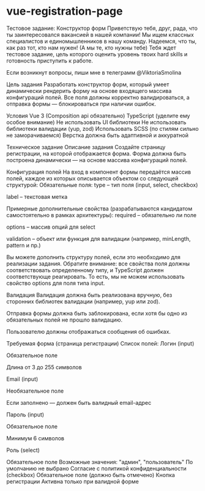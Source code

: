 # vue-registration-page

Тестовое задание: Конструктор форм
Приветствую тебя, друг, рада, что ты заинтересовался вакансией в нашей компании!
Мы ищем классных специалистов и единомышленников в нашу команду.
Надеемся, что ты, как раз тот, кто нам нужен! (А мы те, кто нужны тебе)
Тебя ждет тестовое задание, цель которого оценить уровень твоих hard skills и готовность приступить к работе.

Если возникнут вопросы, пиши мне в телеграмм @ViktoriaSmolina

Цель задания
Разработать конструктор форм, который умеет динамически рендерить форму на основе входящего массива конфигураций полей. Все поля должны корректно валидироваться, а отправка формы — блокироваться при наличии ошибок.

Условия
Vue 3 (Composition api обязательно)
TypeScript (уделите ему особое внимание)
Не использовать UI библиотеки
Не использовать библиотеки валидации (yup, zod)
Использовать SCSS (по стилям сильно не заморачиваемся)
Верстка должна быть адаптивной и аккуратной

Техническое задание
Описание задания
Создайте страницу регистрации, на которой отображается форма. Форма должна быть построена динамически — на основе массива конфигураций полей.

Конфигурация полей
На вход в компонент формы передаётся массив полей, каждое из которых описывается объектом со следующей структурой:
Обязательные поля:
type – тип поля (input, select, checkbox)


label – текстовая метка


Примерные дополнительные свойства (разрабатываются кандидатом самостоятельно в рамках архитектуры):
required – обязательно ли поле


options – массив опций для select


validation – объект или функция для валидации (например, minLength, pattern и пр.)


Вы можете дополнить структуру полей, если это необходимо для реализации задания.
Обратите внимание: все свойства поля должны соответствовать определенному типу, и TypeScript должен соответствующе реагировать. То есть, мы не можем использовать свойство options для поля типа input.

Валидация
Валидация должна быть реализована вручную, без сторонних библиотек валидации (например, yup или zod).


Отправка формы должна быть заблокирована, если хотя бы одно из обязательных полей не прошло валидацию.


Пользователю должны отображаться сообщения об ошибках.

Требуемая форма (страница регистрации)
Список полей:
Логин (input)


Обязательное поле


Длина от 3 до 255 символов


Email (input)


Необязательное поле


Если заполнено — должен быть валидный email-адрес


Пароль (input)


Обязательное поле


Минимум 6 символов


Роль (select)


Обязательное поле
Возможные значения: "админ", "пользователь"
По умолчанию не выбрано
Согласие с политикой конфиденциальности (checkbox)
Обязательное поле (должно быть отмечено)
Кнопка регистрации
Активна только при валидной форме
